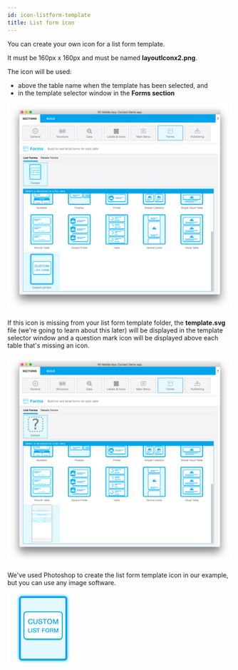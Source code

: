 ```yaml
---
id: icon-listform-template
title: List form icon
---
```


You can create your own icon for a list form template. 

It must be 160px x 160px and must be named **layoutIconx2.png**.

The icon will be used:

* above the table name when the template has been selected, and
* in the template selector window in the **Forms section**

![Custom listform template](assets/custom-listform/custom-listform-template.png)

If this icon is missing from your list form template folder, the **template.svg** file (we're going to learn about this later) will be displayed in the template selector window and a question mark icon will be displayed above each table that's missing an icon.

![Missing listform icon custom template](assets/custom-listform/missing-listform-icon-custom-template.png)

We've used Photoshop to create the list form template icon in our example, but you can use any image software.

![Custom listform template icon](assets/custom-listform/custom-list-form-icon.png)
